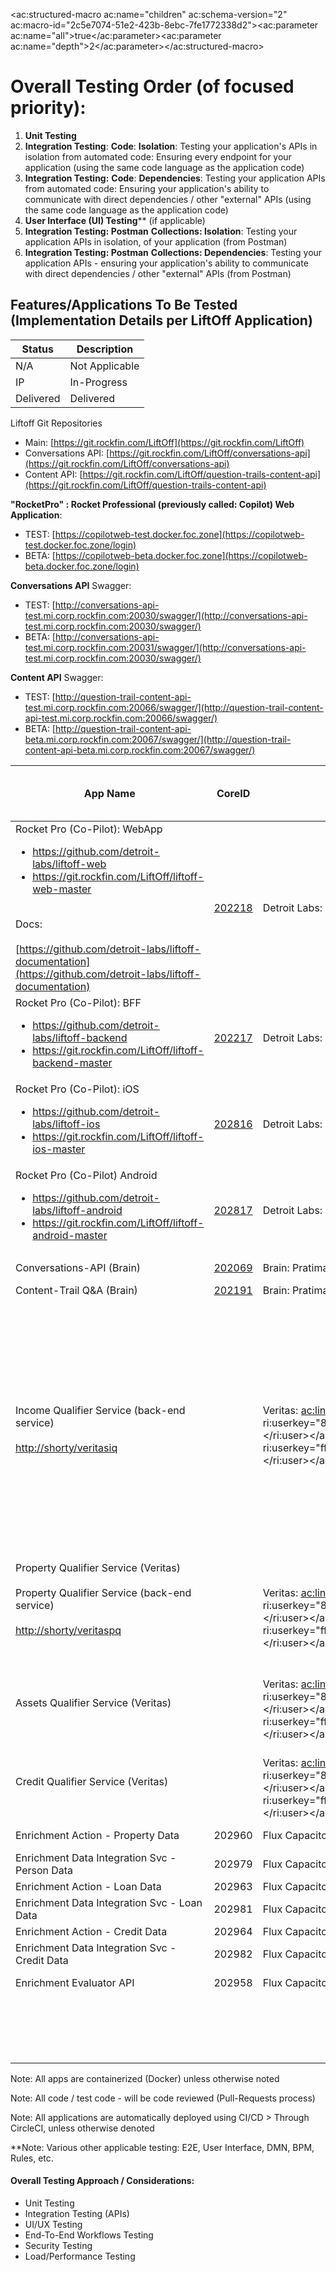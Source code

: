 
<ac:structured-macro ac:name="children" ac:schema-version="2" ac:macro-id="2c5e7074-51e2-423b-8ebc-7fe1772338d2"><ac:parameter ac:name="all">true</ac:parameter><ac:parameter ac:name="depth">2</ac:parameter></ac:structured-macro>

# Overall Testing Order (of focused priority):

1. **Unit Testing**
2. **Integration Testing**: **Code**: **Isolation**: Testing your application's APIs in isolation from automated code: Ensuring every endpoint for your application (using the same code language as the application code)
3. **Integration Testing:** **Code**: **Dependencies**: Testing your application APIs from automated code: Ensuring your application's ability to communicate with direct dependencies / other "external" APIs (using the same code language as the application code)
4. **User Interface (UI) Testing**\*\* (if applicable)
5. **Integration Testing: Postman** **Collections: Isolation**: Testing your application APIs in isolation, of your application (from Postman)
6. **Integration Testing: Postman** **Collections: Dependencies**: Testing your application APIs - ensuring your application's ability to communicate with direct dependencies / other "external" APIs (from Postman)


## Features/Applications To Be Tested (Implementation Details per LiftOff Application)


| Status | Description |
| --- | --- |
| N/A | Not Applicable |
| IP | In-Progress |
| Delivered | Delivered |




Liftoff Git Repositories

- Main: [https://git.rockfin.com/LiftOff](https://git.rockfin.com/LiftOff)
- Conversations API: [https://git.rockfin.com/LiftOff/conversations-api](https://git.rockfin.com/LiftOff/conversations-api)
- Content API: [https://git.rockfin.com/LiftOff/question-trails-content-api](https://git.rockfin.com/LiftOff/question-trails-content-api)




**"RocketPro" : Rocket Professional (previously called: Copilot) Web Application**:

- TEST: [https://copilotweb-test.docker.foc.zone](https://copilotweb-test.docker.foc.zone/login)
- BETA: [https://copilotweb-beta.docker.foc.zone](https://copilotweb-beta.docker.foc.zone/login)




**Conversations API** Swagger:

- TEST: [http://conversations-api-test.mi.corp.rockfin.com:20030/swagger/](http://conversations-api-test.mi.corp.rockfin.com:20030/swagger/)
- BETA: [http://conversations-api-test.mi.corp.rockfin.com:20031/swagger/](http://conversations-api-test.mi.corp.rockfin.com:20030/swagger/)




**Content API** Swagger:

- TEST: [http://question-trail-content-api-test.mi.corp.rockfin.com:20066/swagger/](http://question-trail-content-api-test.mi.corp.rockfin.com:20066/swagger/)
- BETA: [http://question-trail-content-api-beta.mi.corp.rockfin.com:20067/swagger/](http://question-trail-content-api-beta.mi.corp.rockfin.com:20067/swagger/)





| App Name | CoreID | Owner/Leader | Deployment Pipeline<br><br>(CircleCI)<br> | **Static Code Analysis / Code Coverage (%)**<br><br>**(SonarQube)**<br> | Unit Tests | Integration Tests | Performance Tests | Load Tests | Security API Tests<br> | Penetration Tests | Various Other Applicable Testing\*\*<br> | Smoke Tests (PROD) | Monitoring / Alerting<br><br>(PROD)<br> | Notes |
| --- | --- | --- | --- | --- | --- | --- | --- | --- | --- | --- | --- | --- | --- | --- |
| Rocket Pro (Co-Pilot): WebApp<br><ul><li><a href="https://github.com/detroit-labs/liftoff-web">https://github.com/detroit-labs/liftoff-web</a></li><li><a href="https://git.rockfin.com/LiftOff/liftoff-web-master">https://git.rockfin.com/LiftOff/liftoff-web-master</a></li></ul><br>Docs:<br><br>[https://github.com/detroit-labs/liftoff-documentation](https://github.com/detroit-labs/liftoff-documentation)<br> | [202218](http://core/app/202218)<br> | Detroit Labs: Ed Goff | IP | IP | <br> | <br> | <br> | <br> | <br> | <br> | UI | <br> | <br> | <br> |
| Rocket Pro (Co-Pilot): BFF<br><ul><li><a href="https://github.com/detroit-labs/liftoff-backend">https://github.com/detroit-labs/liftoff-backend</a></li><li><a href="https://git.rockfin.com/LiftOff/liftoff-backend-master">https://git.rockfin.com/LiftOff/liftoff-backend-master</a></li></ul> | [202217](http://core/app/202217) | Detroit Labs: Ed Goff | IP | IP | <br> | <br> | <br> | <br> | <br> | <br> | **[End-To-End](https://git.rockfin.com/LiftOff/E2E-Testing) (Over-All LO)** | <br> | <br> | <br> |
| Rocket Pro (Co-Pilot): iOS<br><ul><li><a href="https://github.com/detroit-labs/liftoff-ios">https://github.com/detroit-labs/liftoff-ios</a></li><li><a href="https://git.rockfin.com/LiftOff/liftoff-ios-master">https://git.rockfin.com/LiftOff/liftoff-ios-master</a></li></ul> | [202816](http://core/app/202816#info) | Detroit Labs: Ed Goff | IP | IP | <br> | <br> | <br> | <br> | <br> | <br> | <br> | <br> | <br> | <br> |
| Rocket Pro (Co-Pilot) Android<br><ul><li><a href="https://github.com/detroit-labs/liftoff-android">https://github.com/detroit-labs/liftoff-android</a></li><li><a href="https://git.rockfin.com/LiftOff/liftoff-android-master">https://git.rockfin.com/LiftOff/liftoff-android-master</a></li></ul> | [202817](http://core/app/202817#info) | Detroit Labs: Ed Goff | IP | IP | <br> | <br> | <br> | <br> | <br> | <br> | <br> | <br> | <br> | <br> |
| Conversations-API (Brain) | [202069](http://core/app/202069) | Brain: Pratima Naik | [ConversationsAPI](https://circleci.hal.computer/gh/LiftOff/conversations-api)<br> | Done: [BrainConversationsAPI](https://sonarqube.rockfin.com/dashboard?id=QL.202069) | More | More | More | More | More | <br> | <br> | <br> | <br> | <br> |
| Content-Trail Q&A (Brain) | [202191](http://core/app/202191#info) | Brain: Pratima Naik | [QuestionTrailsContentAPI](https://circleci.foc.zone/gh/LiftOff/workflows/question-trails-content-api)<br> | Done: [BrainContentAPI](https://sonarqube.rockfin.com/dashboard?id=QL.202191) | More | More | More | More | More | <br> | <br> | <br> | <br> | <br> |
| Income Qualifier Service (back-end service)<br><br>[http://shorty/veritasiq](http://shorty/veritasiq)<br> | <br> | <br>Veritas: <ac:link><ri:user ri:userkey="8a89036051b6b6d901521281d405000b"></ri:user></ac:link> / <ac:link><ri:user ri:userkey="ff80808149cea7df0149d30f11f50007"></ri:user></ac:link><br> | <br> | <br> | <br> | [https://git.rockfin.com/qualityengineering/IQPassiveTestSuite/](https://git.rockfin.com/qualityengineering/IQPassiveTestSuite/) | <br> | [Load Test](https://confluence/display/IQ/Load+Test) | <br> | <br> | Rules | <br> | <br> | .NET Core/Docker<br><br>Reviewers: Veritas Engineers<br><br>Incomes Types:<br><ul><li>Passive = Done</li><li>Employment = In-Progress</li><li>Self-Employment = TBD</li><li>WVOE = TBD</li><li>WorkNumber = TBD</li></ul> |
| Property Qualifier Service (Veritas)<br><br>Property Qualifier Service (back-end service)<br><br>[http://shorty/veritaspq](http://shorty/veritaspq)<br><br><br> | <br> | <br>Veritas: <ac:link><ri:user ri:userkey="8a89036051b6b6d901521281d405000b"></ri:user></ac:link> / <ac:link><ri:user ri:userkey="ff80808149cea7df0149d30f11f50007"></ri:user></ac:link><br> | <br> | <br> | <br> | TBD | <br> | <br> | <br> | <br> | Rules | <br> | <br> | <br> |
| Assets Qualifier Service (Veritas) | <br> | <br>Veritas: <ac:link><ri:user ri:userkey="8a89036051b6b6d901521281d405000b"></ri:user></ac:link> / <ac:link><ri:user ri:userkey="ff80808149cea7df0149d30f11f50007"></ri:user></ac:link><br> | <br> | <br> | <br> | TBD | <br> | <br> | <br> | <br> | Rules | <br> | <br> | <br> |
| Credit Qualifier Service (Veritas) | <br> | <br>Veritas: <ac:link><ri:user ri:userkey="8a89036051b6b6d901521281d405000b"></ri:user></ac:link> / <ac:link><ri:user ri:userkey="ff80808149cea7df0149d30f11f50007"></ri:user></ac:link><br> | <br> | <br> | <br> | TBD | <br> | <br> | <br> | <br> | Rules | <br> | <br> | <br> |
| Enrichment Action - Property Data | 202960 | Flux Capacitor: Karen Fannin | propertyentity-listener | Yes | Yes | [https://git.rockfin.com/LiftOff/LiftOffTests/tree/master/LiftOff.Tests.EA](https://git.rockfin.com/LiftOff/LiftOffTests/tree/master/LiftOff.Tests.EA) | More | <br> | <br> | <br> | <br> | <br> | <br> | <br> |
| Enrichment Data Integration Svc - Person Data | 202979 | Flux Capacitor: Karen Fannin | edis-propertyhub-api | Yes | Yes | [https://git.rockfin.com/LiftOff/LiftOffTests/tree/master/LiftOff.Tests.EDIS](https://git.rockfin.com/LiftOff/LiftOffTests/tree/master/LiftOff.Tests.EDIS) | <br> | <br> | <br> | <br> | <br> | <br> | <br> | <br> |
| Enrichment Action - Loan Data | 202963 | Flux Capacitor: Karen Fannin | ea-loanentity-listener | Yes | Yes | <br> | <br> | <br> | <br> | <br> | <br> | <br> | <br> | <br> |
| Enrichment Data Integration Svc - Loan Data | 202981 | Flux Capacitor: Karen Fannin | edis-loanentity-api | Yes | Yes | <br> | <br> | <br> | <br> | <br> | <br> | <br> | <br> | <br> |
| Enrichment Action - Credit Data | 202964 | Flux Capacitor: Karen Fannin | ea-creditentity-listener | Yes | Yes | <br> | <br> | <br> | <br> | <br> | <br> | <br> | <br> | <br> |
| Enrichment Data Integration Svc - Credit Data | 202982 | Flux Capacitor: Karen Fannin | edis-credit-data-api | Yes | Yes | <br> | <br> | <br> | <br> | <br> | <br> | <br> | <br> | <br> |
| Enrichment Evaluator API | 202958 | Flux Capacitor: Karen Fannin | enrichment-evaluator-api | Yes | Yes | <br> | <br> | <br> | <br> | <br> | <br> | <br> | <br> | <br> |
| <br> | <br> | <br> | <br> | <br> | <br> | <br> | <br> | <br> | <br> | <br> | <br> | <br> | <br> | <br> |
| <br> | <br> | <br> | <br> | <br> | <br> | <br> | <br> | <br> | <br> | <br> | <br> | <br> | <br> | <br> |
| <br> | <br> | <br> | <br> | <br> | <br> | <br> | <br> | <br> | <br> | <br> | <br> | <br> | <br> | <br> |
| <br> | <br> | <br> | <br> | <br> | <br> | <br> | <br> | <br> | <br> | <br> | <br> | <br> | <br> | <br> |


Note: All apps are containerized (Docker) unless otherwise noted

Note: All code / test code - will be code reviewed (Pull-Requests process)

Note: All applications are automatically deployed using CI/CD &gt; Through CircleCI, unless otherwise denoted

\*\*Note: Various other applicable testing: E2E, User Interface, DMN, BPM, Rules, etc.



#### Overall Testing Approach / Considerations:

- Unit Testing
- Integration Testing (APIs)
- UI/UX Testing
- End-To-End Workflows Testing
- Security Testing
- Load/Performance Testing

